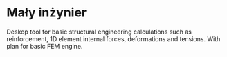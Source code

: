 # Mały inżynier

Deskop tool for basic structural engineering calculations such as reinforcement, 1D element internal forces, deformations and tensions. With plan for basic FEM engine.